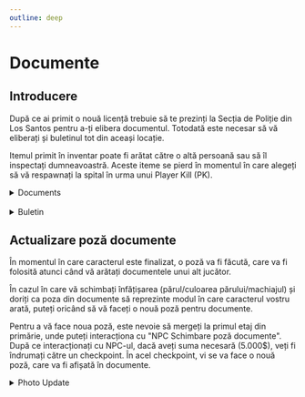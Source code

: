 ```yaml
---
outline: deep
---
```


# Documente

## Introducere

După ce ai primit o nouă licență trebuie să te prezinți la Secția de Poliție din Los Santos pentru a-ți elibera documentul. Totodată este necesar să vă eliberați și buletinul tot din aceași locație.

Itemul primit în inventar poate fi arătat către o altă persoană sau să îl inspectați dumneavoastră. Aceste iteme se pierd în momentul în care alegeți să vă respawnați la spital în urma unui Player Kill (PK).

<details>
  <summary>Documents</summary>
  <img src="https://v.b-zone.ro/images/wiki/document-items.png" alt="Car Tuning Centers">
</details>

<br/>

<details>
  <summary>Buletin</summary>
  <img src="https://v.b-zone.ro/images/wiki/buletin.png" alt="Car Tuning Centers">
</details>

## Actualizare poză documente

În momentul în care caracterul este finalizat, o poză va fi făcută, care va fi folosită atunci când vă arătați documentele unui alt jucător.

În cazul în care vă schimbați înfățișarea (părul/culoarea părului/machiajul) și doriți ca poza din documente să reprezinte modul în care caracterul vostru arată, puteți oricând să vă faceți o nouă poză pentru documente.

Pentru a vă face noua poză, este nevoie să mergeți la primul etaj din primărie, unde puteți interacționa cu "NPC Schimbare poză documente". După ce interacționați cu NPC-ul, dacă aveți suma necesară (5.000$), veți fi îndrumați către un checkpoint. În acel checkpoint, vi se va face o nouă poză, care va fi afișată în documente.

<details>
  <summary>Photo Update</summary>
  <img src="https://v.b-zone.ro/images/wiki/update-doc-photo.gif" alt="Car Tuning Centers">
</details>